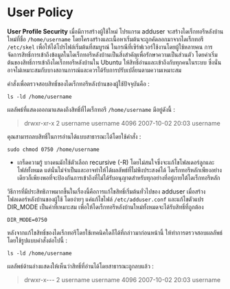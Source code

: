 <br>

# User Policy

**User Profile Security** เมื่อมีการสร้างผู้ใช้ใหม่ โปรแกรม adduser จะสร้างไดเร็กทอรีหลังบ้านใหม่ที่ชื่อ `/home/username` โดยโครงสร้างและเนื้อหาเริ่มต้นจะถูกคัดลอกมาจากไดเร็กทอรี `/etc/skel` เพื่อให้ได้โปรไฟล์เริ่มต้นที่สมบูรณ์
ในกรณีที่เซิร์ฟเวอร์ใช้งานโดยผู้ใช้หลายคน การจัดการสิทธิ์การเข้าถึงข้อมูลในไดเร็กทอรีหลังบ้านเป็นสิ่งสำคัญเพื่อรักษาความเป็นส่วนตัว โดยค่าเริ่มต้นของสิทธิ์การเข้าถึงไดเร็กทอรีหลังบ้านใน Ubuntu ให้สิทธิ์อ่านและเข้าถึงกับทุกคนในระบบ ซึ่งนั่นอาจไม่เหมาะสมกับบางสถานการณ์และควรได้รับการปรับเปลี่ยนตามความเหมาะสม

คำสั่งเพื่อตรวจสอบสิทธิ์ของไดเร็กทอรีหลังบ้านของผู้ใช้ปัจจุบันคือ :

	ls -ld /home/username

ผลลัพธ์ที่แสดงออกมาแสดงถึงสิทธิ์ที่ไดเร็กทอรี `/home/username` มีอยู่ดังนี้ :
> drwxr-xr-x  2 username username    4096 2007-10-02 20:03 username

คุณสามารถลบสิทธิ์ในการอ่านได้แบบสาธารณะได้โดยใช้คำสั่ง :

	sudo chmod 0750 /home/username

  - เกร็ดความรู้
บางคนมักใช้ตัวเลือก recursive (-R) โดยไม่สนใจซึ่งจะแก้ไขโฟลเดอร์ลูกและไฟล์ทั้งหมด แต่นั่นไม่จำเป็นและอาจทำให้ได้ผลลัพธ์ที่ไม่พึงประสงค์ได้ ไดเร็กทอรีหลักเพียงอย่างเดียวก็เพียงพอที่จะป้องกันการเข้าถึงที่ไม่ได้รับอนุญาตสำหรับทุกอย่างที่อยู่ภายใต้ไดเร็กทอรีหลัก

วิธีการที่มีประสิทธิภาพมากขึ้นในเรื่องนี้คือการแก้ไขสิทธิ์เริ่มต้นทั่วไปของ adduser เมื่อสร้างโฟลเดอร์หลังบ้านของผู้ใช้ โดยง่ายๆ แค่แก้ไขไฟล์ `/etc/adduser.conf` และแก้ไขตัวแปร DIR_MODE เป็นค่าที่เหมาะสม เพื่อให้ไดเร็กทอรีหลังบ้านใหม่ทั้งหมดจะได้รับสิทธิ์ที่ถูกต้อง

	DIR_MODE=0750

หลังจากแก้ไขสิทธิ์ของไดเร็กทอรีโดยใช้เทคนิคใดก็ได้ที่กล่าวมาก่อนหน้านี้ ให้ทำการตรวจสอบผลลัพธ์โดยใช้รูปแบบคำสั่งต่อไปนี้ :

	ls -ld /home/username

ผลลัพธ์ด้านล่างแสดงให้เห็นว่าสิทธิ์ที่อ่านได้โดยสาธารณะถูกลบแล้ว :

> drwxr-x---   2 username username    4096 2007-10-02 20:03 username
